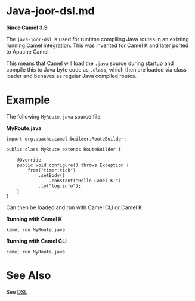 # Java-joor-dsl.md

**Since Camel 3.9**

The `java-joor-dsl` is used for runtime compiling Java routes in an
existing running Camel integration. This was invented for Camel K and
later ported to Apache Camel.

This means that Camel will load the `.java` source during startup and
compile this to Java byte code as `.class`, which then are loaded via
class loader and behaves as regular Java compiled routes.

# Example

The following `MyRoute.java` source file:

**MyRoute.java**

    import org.apache.camel.builder.RouteBuilder;
    
    public class MyRoute extends RouteBuilder {
    
        @Override
        public void configure() throws Exception {
            from("timer:tick")
                .setBody()
                    .constant("Hello Camel K!")
                .to("log:info");
        }
    }

Can then be loaded and run with Camel CLI or Camel K.

**Running with Camel K**

    kamel run MyRoute.java

**Running with Camel CLI**

    camel run MyRoute.java

# See Also

See [DSL](#manual:ROOT:dsl.adoc)
